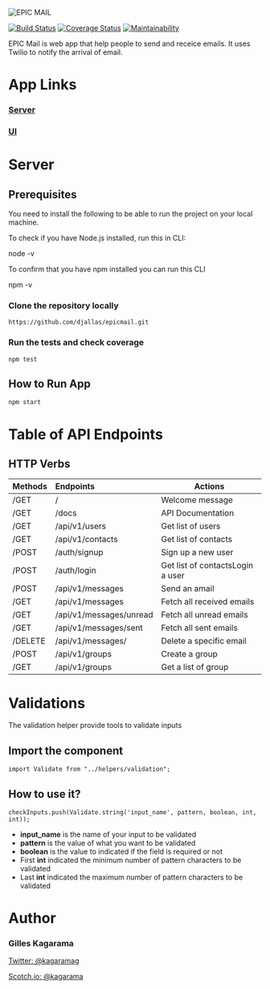 ![EPIC MAIL](images/logo.svg)

[![Build Status](https://travis-ci.org/djallas/epicmail.svg?branch=develop)](https://travis-ci.org/djallas/epicmail)
[![Coverage Status](https://coveralls.io/repos/github/djallas/epicmail/badge.svg)](https://coveralls.io/github/djallas/epicmail)
[![Maintainability](https://api.codeclimate.com/v1/badges/7f987f44da1233229618/maintainability)](https://codeclimate.com/github/djallas/epicmail/maintainability)

EPIC Mail is web app that help people to send and receice emails. It uses Twilio to notify the arrival of email.

# App Links

### [Server](https://epicmailbox.herokuapp.com)

### [UI](https://djallas.github.io/epicmail/)



# Server

## Prerequisites
You need to install the following to be able to run the project on your local machine.

To check if you have Node.js installed, run this in CLI:

node -v

To confirm that you have npm installed you can run this CLI

npm -v

### Clone the repository locally 

```
https://github.com/djallas/epicmail.git
```

### Run the tests and check coverage

```
npm test
```

## How to Run App

```
npm start
```

# Table of API Endpoints

## HTTP Verbs

| Methods | Endpoints | Actions |
| :----- | :----- | ----- |
| /GET | / | Welcome message |
| /GET | /docs | API Documentation |
| /GET | /api/v1/users | Get list of users |
| /GET | /api/v1/contacts | Get list of contacts |
| /POST | /auth/signup | Sign up a new user |
| /POST | /auth/login | Get list of contactsLogin a user |
| /POST | /api/v1/messages | Send an amail |
| /GET | /api/v1/messages | Fetch all received emails |
| /GET | /api/v1/messages/unread | Fetch all unread emails |
| /GET | /api/v1/messages/sent | Fetch all sent emails |
| /DELETE | /api/v1/messages/<message-id> | Delete a specific email |
| /POST | /api/v1/groups | Create a group |
| /GET | /api/v1/groups | Get a list of group |

# Validations

The validation helper provide tools to validate inputs

## Import the component

```import Validate from "../helpers/validation";```

## How to use it?


```
checkInputs.push(Validate.string('input_name', pattern, boolean, int, int));
```
- **input_name** is the name of your input to be validated
- **pattern** is the value of what you want to be validated
- **boolean** is the value to indicated if the field is required or not
- First **int** indicated the minimum number of pattern characters to be validated
- Last **int** indicated the maximum number of pattern characters to be validated


# Author

### Gilles Kagarama

[Twitter: @kagaramag](https://www.twitter/kagaramag)

[Scotch.io: @kagarama](https://scotch.io/@gilles)
